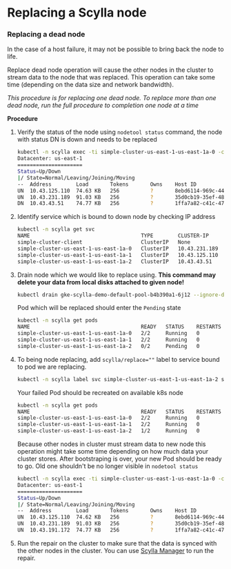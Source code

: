 # Replacing a Scylla node

### Replacing a dead node
In the case of a host failure, it may not be possible to bring back the node to life.

Replace dead node operation will cause the other nodes in the cluster to stream data to the node that was replaced.
This operation can take some time (depending on the data size and network bandwidth).

_This procedure is for replacing one dead node. To replace more than one dead node, run the full procedure to completion one node at a time_

**Procedure**

1. Verify the status of the node using `nodetool status` command, the node with status DN is down and needs to be replaced
    ```bash
    kubectl -n scylla exec -ti simple-cluster-us-east-1-us-east-1a-0 -c scylla -- nodetool status
    Datacenter: us-east-1
    =====================
    Status=Up/Down
    |/ State=Normal/Leaving/Joining/Moving
    --  Address        Load       Tokens       Owns    Host ID                               Rack
    UN  10.43.125.110  74.63 KB   256          ?       8ebd6114-969c-44af-a978-87a4a6c65c3e  us-east-1a
    UN  10.43.231.189  91.03 KB   256          ?       35d0cb19-35ef-482b-92a4-b63eee4527e5  us-east-1a
    DN  10.43.43.51    74.77 KB   256          ?       1ffa7a82-c41c-4706-8f5f-4d45a39c7003  us-east-1a
    ```
1. Identify service which is bound to down node by checking IP address
    ```bash
    kubectl -n scylla get svc
    NAME                                    TYPE        CLUSTER-IP      EXTERNAL-IP   PORT(S)                                                           AGE
    simple-cluster-client                   ClusterIP   None            <none>        9180/TCP                                                          3h12m
    simple-cluster-us-east-1-us-east-1a-0   ClusterIP   10.43.231.189   <none>        7000/TCP,7001/TCP,7199/TCP,10001/TCP,9042/TCP,9142/TCP,9160/TCP   3h12m
    simple-cluster-us-east-1-us-east-1a-1   ClusterIP   10.43.125.110   <none>        7000/TCP,7001/TCP,7199/TCP,10001/TCP,9042/TCP,9142/TCP,9160/TCP   3h11m
    simple-cluster-us-east-1-us-east-1a-2   ClusterIP   10.43.43.51     <none>        7000/TCP,7001/TCP,7199/TCP,10001/TCP,9042/TCP,9142/TCP,9160/TCP   3h5m
    ```
1. Drain node which we would like to replace using. **This command may delete your data from local disks attached to given node!**
    ```bash
    kubectl drain gke-scylla-demo-default-pool-b4b390a1-6j12 --ignore-daemonsets --delete-local-data
    ```

   Pod which will be replaced should enter the `Pending` state
    ```bash
    kubectl -n scylla get pods
    NAME                                    READY   STATUS    RESTARTS   AGE
    simple-cluster-us-east-1-us-east-1a-0   2/2     Running   0          3h21m
    simple-cluster-us-east-1-us-east-1a-1   2/2     Running   0          3h19m
    simple-cluster-us-east-1-us-east-1a-2   0/2     Pending   0          8m14s
    ```
1. To being node replacing, add `scylla/replace=""` label to service bound to pod we are replacing.
    ```bash
    kubectl -n scylla label svc simple-cluster-us-east-1-us-east-1a-2 scylla/replace=""
    ```
   Your failed Pod should be recreated on available k8s node
    ```bash
    kubectl -n scylla get pods
    NAME                                    READY   STATUS    RESTARTS   AGE
    simple-cluster-us-east-1-us-east-1a-0   2/2     Running   0          3h27m
    simple-cluster-us-east-1-us-east-1a-1   2/2     Running   0          3h25m
    simple-cluster-us-east-1-us-east-1a-2   1/2     Running   0          9s
    ```
   Because other nodes in cluster must stream data to new node this operation might take some time depending on how much data your cluster stores.
   After bootstraping is over, your new Pod should be ready to go.
   Old one shouldn't be no longer visible in `nodetool status`
   ```bash
   kubectl -n scylla exec -ti simple-cluster-us-east-1-us-east-1a-0 -c scylla -- nodetool status
   Datacenter: us-east-1
   =====================
   Status=Up/Down
   |/ State=Normal/Leaving/Joining/Moving
   --  Address        Load       Tokens       Owns    Host ID                               Rack
   UN  10.43.125.110  74.62 KB   256          ?       8ebd6114-969c-44af-a978-87a4a6c65c3e  us-east-1a
   UN  10.43.231.189  91.03 KB   256          ?       35d0cb19-35ef-482b-92a4-b63eee4527e5  us-east-1a
   UN  10.43.191.172  74.77 KB   256          ?       1ffa7a82-c41c-4706-8f5f-4d45a39c7003  us-east-1a
   ```
1. Run the repair on the cluster to make sure that the data is synced with the other nodes in the cluster. 
   You can use [Scylla Manager](../manager.md) to run the repair.
